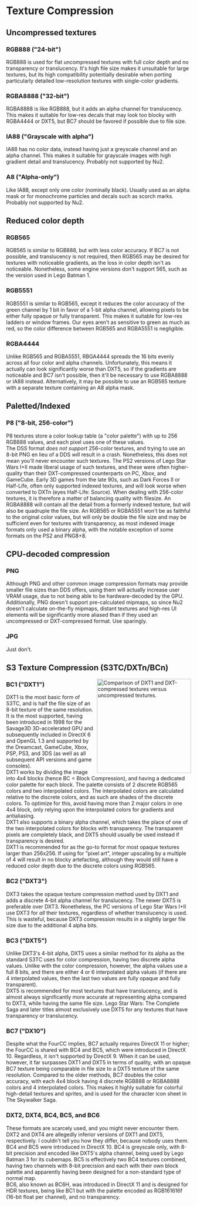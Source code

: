 # Texture Compression

## Uncompressed textures
### RGB888 ("24-bit")
RGB888 is used for flat uncompressed textures with full color depth and no transparency or translucency. It's high file size makes it unsuitable for large textures, but its high compatibility potentially desirable when porting particularly detailed low-resolution textures with single-color gradients. 

### RGBA8888 ("32-bit")
RGBA8888 is like RGB888, but it adds an alpha channel for translucency. This makes it suitable for low-res decals that may look too blocky with RGBA4444 or DXT5, but BC7 should be favored if possible due to file size. 

### IA88 ("Grayscale with alpha")
IA88 has no color data, instead having just a greyscale channel and an alpha channel. This makes it suitable for grayscale images with high gradient detail and translucency. Probably not supported by Nu2. 

### A8 ("Alpha-only")
Like IA88, except only one color (nominally black). Usually used as an alpha mask or for monochrome particles and decals such as scorch marks. Probably not supported by Nu2. 

## Reduced color depth
### RGB565
RGB565 is similar to RGB888, but with less color accuracy. If BC7 is not possible, and translucency is not required, then RGB565 may be desired for textures with noticeable gradients, as the loss in color depth isn't as noticeable. Nonetheless, some engine versions don't support 565, such as the version used in Lego Batman 1. 

### RGB5551
RGB5551 is similar to RGB565, except it reduces the color accuracy of the green channel by 1 bit in favor of a 1-bit alpha channel, allowing pixels to be either fully opaque or fully transparent. This makes it suitable for low-res ladders or window frames. Our eyes aren't as sensitive to green as much as red, so the color difference between RGB565 and RGBA5551 is negligible. 

### RGBA4444
Unlike RGB565 and RGBA5551, RBGA4444 spreads the 16 bits evenly across all four color and alpha channels. Unfortunately, this means it actually can look significantly worse than DXT5, so if the gradients are noticeable and BC7 isn't possible, then it'll be necessary to use RGBA8888 or IA88 instead. Alternatively, it may be possible to use an RGB565 texture with a separate texture containing an A8 alpha mask. 

## Paletted/Indexed
### P8 ("8-bit, 256-color")
P8 textures store a color lookup table (a "color palette") with up to 256 RGB888 values, and each pixel uses one of these values. <br/>
The DSS format *does not support* 256-color textures, and trying to use an 8-bit PNG en lieu of a DDS *will* result in a crash. Nonetheless, this does not mean you'll never encounter such textures. The PS2 versions of Lego Star Wars I+II made liberal usage of such textures, and these were often higher-quality than their DXT-compressed counterparts on PC, Xbox, and GameCube. Early 3D games from the late 90s, such as Dark Forces II or Half-Life, often only supported indexed textures, and will look worse when converted to DXTn (eyes Half-Life: Source). When dealing with 256-color textures, it is therefore a matter of balancing quality with filesize. An RGBA8888 will contain all the detail from a formerly indexed texture, but will also be quadruple the file size. An RGB565 or RGBA5551 won't be as faithful to the original color values, but will only be double the file size and may be sufficient even for textures with transparency, as most indexed image formats only used a binary alpha, with the notable exception of some formats on the PS2 and PNG8+8. 

## CPU-decoded compression
### PNG
Although PNG and other common image compression formats may provide smaller file sizes than DDS offers, using them will actually increase user VRAM usage, due to not being able to be hardware-decoded by the GPU. Additionally, PNG doesn't support pre-calculated mipmaps, so since Nu2 doesn't calculate on-the-fly mipmaps, distant textures and high-res UI elements will be significantly more aliased than if they used an uncompressed or DXT-compressed format. Use sparingly. 

### JPG
Just don't.

## S3 Texture Compression (S3TC/DXTn/BCn)
[<img align="right" src="https://developer.valvesoftware.com/w/images/8/8e/Dxtn_comparison.jpg" width="256" alt="Comparison of DXT1 and DXT-compressed textures versus uncompressed textures." title="Comparison of DXT1 and DXT-compressed textures versus uncompressed textures." />](https://developer.valvesoftware.com/w/images/8/8e/Dxtn_comparison.jpg)

### BC1 ("DXT1")
DXT1 is the most basic form of S3TC, and is half the file size of an 8-bit texture of the same resolution. It is the most supported, having been introduced in 1998 for the Savage3D 3D-accelerated GPU and subsequently included in DirectX 6 and OpenGL 1.3 and supported by the Dreamcast, GameCube, Xbox, PSP, PS3, and 3DS (as well as all subsequent API versions and game consoles). <br/>
DXT1 works by dividing the image into 4x4 blocks (hence BC = Block Compression), and having a dedicated color palette for each block. The palette consists of 2 discrete RGB565 colors and two interpolated colors. The interpolated colors are calculated relative to the discrete colors, and as such are shades of the discrete colors. To optimize for this, avoid having more than 2 major colors in one 4x4 block, only relying upon the interpolated colors for gradients and antialiasing. <br/>
DXT1 also supports a binary alpha channel, which takes the place of one of the two interpolated colors for blocks with transparency. The transparent pixels are completely black, and DXT5 should usually be used instead if transparency is desired. <br/>
DXT1 is recommended for as the go-to format for most opaque textures larger than 256x256. If using for "pixel art", integer upscaling by a multiple of 4 will result in no blocky artefacting, although they would still have a reduced color depth due to the discrete colors using RGB565. 

### BC2 ("DXT3")
DXT3 takes the opaque texture compression method used by DXT1 and adds a discrete 4-bit alpha channel for translucency. The newer DXT5 is preferable over DXT3. Nonetheless, the PC versions of Lego Star Wars I+II use DXT3 for *all* their textures, regardless of whether translucency is used. This is wasteful, because DXT3 compression results in a slightly larger file size due to the additional 4 alpha bits. 

### BC3 ("DXT5")
Unlike DXT3's 4-bit alpha, DXT5 uses a similar method for its alpha as the standard S3TC uses for color compression, having two discrete alpha values. Unlike with the color compression, however, the alpha values use a full 8 bits, and there are either 4 or 6 interpolated alpha values (if there are 4 interpolated values, then the last two values are fully opaque and fully transparent). <br/>
DXT5 is recommended for most textures that have translucency, and is almost always significantly more accurate at representing alpha compared to DXT3, while having the same file size. Lego Star Wars: The Complete Saga and later titles almost exclusively use DXT5 for any textures that have transparency or translucency. 

### BC7 ("DX10")
Despite what the FourCC implies, BC7 actually requires DirectX 11 or higher; the FourCC is shared with BC4 and BC5, which were introduced in DirectX 10. Regardless, it isn't supported by DirectX 9. When it can be used, however, it far surpasses DXT1 and DXT5 in terms of quality, with an opaque BC7 texture being comparable in file size to a DXT5 texture of the same resolution. Compared to the older methods, BC7 doubles the color accuracy, with each 4x4 block having 4 discrete RGB888 or RGBA8888 colors and 4 interpolated colors. This makes it highly suitable for colorful high-detail textures and sprites, and is used for the character icon sheet in The Skywalker Saga. 

### DXT2, DXT4, BC4, BC5, and BC6
These formats are scarcely used, and you might never encounter them. 
DXT2 and DXT4 are allegedly inferior versions of DXT1 and DXT5, respectively. I couldn't tell you how they differ, because nobody uses them. <br/>
BC4 and BC5 were introduced in DirectX 10. BC4 is greyscale only, with 8-bit precision and encoded like DXT5's alpha channel, being used by Lego Batman 3 for its cubemaps. BC5 is effectively two BC4 textures combined, having two channels with 8-bit precision and each with their own block palette and apparently having been designed for a non-standard type of normal map.<br/>
BC6, also known as BC6H, was introduced in DirectX 11 and is designed for HDR textures, being like BC1 but with the palette encoded as RGB161616f (16-bit float per channel), and no transparency.
